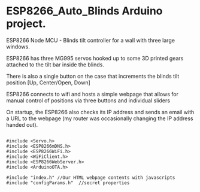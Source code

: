 # ESP8266_Auto_Blinds  Arduino project.  

ESP8266 Node MCU - Blinds tilt controller for a wall with three large windows.

ESP8266 has three MG995 servos hooked up to some 3D printed gears attached to the tilt bar inside the blinds.

There is also a single button on the case that increments the blinds tilt position [Up, Center/Open, Down]

ESP8266 connects to wifi and hosts a simple webpage that allows for manual control of positions via three buttons and individual sliders

On startup, the ESP8266 also checks its IP address and sends an email with a URL to the webpage (my router was occasionally changing the IP address handed out).  

```

#include <Servo.h> 
#include <ESP8266mDNS.h> 
#include <ESP8266WiFi.h> 
#include <WiFiClient.h> 
#include <ESP8266WebServer.h> 
#include <ArduinoOTA.h> 
 
#include "index.h" //Our HTML webpage contents with javascripts 
#include "configParams.h"  //secret properties 

```
